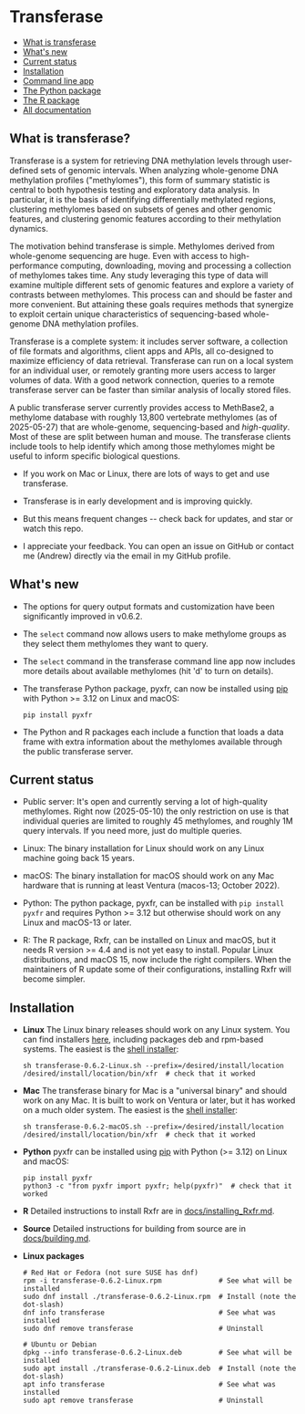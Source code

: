 # Transferase

- [What is transferase](#what-is-transferase)
- [What's new](#whats-new)
- [Current status](#current-status)
- [Installation](#installation)
- [Command line app](docs/command_line.md)
- [The Python package](docs/pyxfr.md)
- [The R package](docs/Rxfr.md)
- [All documentation](docs)

## What is transferase?

Transferase is a system for retrieving DNA methylation levels through
user-defined sets of genomic intervals. When analyzing whole-genome DNA
methylation profiles ("methylomes"), this form of summary statistic is central
to both hypothesis testing and exploratory data analysis. In particular, it is
the basis of identifying differentially methylated regions, clustering
methylomes based on subsets of genes and other genomic features, and
clustering genomic features according to their methylation dynamics.

The motivation behind transferase is simple. Methylomes derived from
whole-genome sequencing are huge. Even with access to high-performance
computing, downloading, moving and processing a collection of methylomes takes
time. Any study leveraging this type of data will examine multiple different
sets of genomic features and explore a variety of contrasts between
methylomes. This process can and should be faster and more convenient. But
attaining these goals requires methods that synergize to exploit certain
unique characteristics of sequencing-based whole-genome DNA methylation
profiles.

Transferase is a complete system: it includes server software, a collection of
file formats and algorithms, client apps and APIs, all co-designed to maximize
efficiency of data retrieval. Transferase can run on a local system for an
individual user, or remotely granting more users access to larger volumes of
data. With a good network connection, queries to a remote transferase server
can be faster than similar analysis of locally stored files.

A public transferase server currently provides access to MethBase2, a
methylome database with roughly 13,800 vertebrate methylomes (as of
2025-05-27) that are whole-genome, sequencing-based and *high-quality*. Most
of these are split between human and mouse. The transferase clients include
tools to help identify which among those methylomes might be useful to inform
specific biological questions.

- If you work on Mac or Linux, there are lots of ways to get and use
  transferase.

- Transferase is in early development and is improving quickly.

- But this means frequent changes -- check back for updates, and star or watch
  this repo.

- I appreciate your feedback. You can open an issue on GitHub or contact me
  (Andrew) directly via the email in my GitHub profile.

## What's new

* The options for query output formats and customization have been
  significantly improved in v0.6.2.

* The `select` command now allows users to make methylome groups as they
  select them methylomes they want to query.

* The `select` command in the transferase command line app now includes more
  details about available methylomes (hit 'd' to turn on details).

* The transferase Python package, pyxfr, can now be installed using
  [pip](https://pypi.org/project/pyxfr/0.6.2) with Python >= 3.12 on Linux
  and macOS:
  ```console
  pip install pyxfr
  ```

* The Python and R packages each include a function that loads a data frame
  with extra information about the methylomes available through the public
  transferase server.

## Current status

- Public server: It's open and currently serving a lot of high-quality
  methylomes. Right now (2025-05-10) the only restriction on use is that
  individual queries are limited to roughly 45 methylomes, and roughly 1M
  query intervals. If you need more, just do multiple queries.

- Linux: The binary installation for Linux should work on any Linux machine
  going back 15 years.

- macOS: The binary installation for macOS should work on any Mac hardware
  that is running at least Ventura (macos-13; October 2022).

- Python: The python package, pyxfr, can be installed with `pip install pyxfr`
  and requires Python >= 3.12 but otherwise should work on any Linux and
  macOS-13 or later.

- R: The R package, Rxfr, can be installed on Linux and macOS, but it needs R
  version >= 4.4 and is not yet easy to install. Popular Linux distributions,
  and macOS 15, now include the right compilers. When the maintainers of R
  update some of their configurations, installing Rxfr will become simpler.

## Installation

- **Linux**
  The Linux binary releases should work on any Linux system. You
  can find installers
  [here](https://github.com/andrewdavidsmith/transferase/releases/v0.6.2),
  including packages deb and rpm-based systems. The easiest is the [shell
  installer](https://github.com/andrewdavidsmith/transferase/releases/download/v0.6.2/transferase-0.6.2-Linux.sh):
  ```console
  sh transferase-0.6.2-Linux.sh --prefix=/desired/install/location
  /desired/install/location/bin/xfr  # check that it worked
  ```
- **Mac**
  The transferase binary for Mac is a "universal binary" and
  should work on any Mac. It is built to work on Ventura or later, but it has
  worked on a much older system. The easiest is the [shell
  installer](https://github.com/andrewdavidsmith/transferase/releases/download/v0.6.2/transferase-0.6.2-macOS.sh):
  ```console
  sh transferase-0.6.2-macOS.sh --prefix=/desired/install/location
  /desired/install/location/bin/xfr  # check that it worked
  ```

- **Python**
  pyxfr can be installed using
  [pip](https://pypi.org/project/pyxfr/0.6.2) with Python (>= 3.12) on Linux
  and macOS:
  ```console
  pip install pyxfr
  python3 -c "from pyxfr import pyxfr; help(pyxfr)"  # check that it worked
  ```

- **R**
  Detailed instructions to install Rxfr are in
  [docs/installing_Rxfr.md](docs/installing_Rxfr.md).

- **Source** Detailed instructions for building from source are in
  [docs/building.md](docs/building.md).

- **Linux packages**
  ```console
  # Red Hat or Fedora (not sure SUSE has dnf)
  rpm -i transferase-0.6.2-Linux.rpm              # See what will be installed
  sudo dnf install ./transferase-0.6.2-Linux.rpm  # Install (note the dot-slash)
  dnf info transferase                            # See what was installed
  sudo dnf remove transferase                     # Uninstall

  # Ubuntu or Debian
  dpkg --info transferase-0.6.2-Linux.deb         # See what will be installed
  sudo apt install ./transferase-0.6.2-Linux.deb  # Install (note the dot-slash)
  apt info transferase                            # See what was installed
  sudo apt remove transferase                     # Uninstall
  ```
